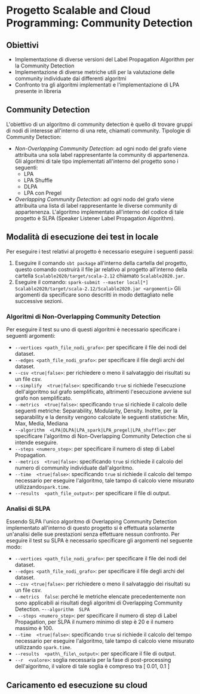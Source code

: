 # Progetto Scalable and Cloud Programming: Community Detection
## Obiettivi
- Implementazione di diverse versioni del Label Propagation Algorithm per la Community Detection
- Implementazione di diverse metriche utili per la valutazione delle community individuate dai differenti algoritmi
- Confronto tra gli algoritmi implementati e l'implementazione di LPA presente in libreria

## Community Detection
L'obiettivo di un algoritmo di community detection è quello di trovare gruppi di nodi di interesse all'interno di una rete, chiamati community.
Tipologie di Community Detection:
- *Non-Overlapping Community Detection*: ad ogni nodo del grafo viene attribuita una sola label rappresentante la community di appartenenza.
Gli algoritmi di tale tipo implementati all'interno del progetto sono i seguenti:
    - LPA
    - LPA Shuffle
    - DLPA
    - LPA con Pregel
- *Overlapping Community Detection*: ad ogni nodo del grafo viene attribuita una lista di label rappresentante le diverse community di appartenenza. L'algoritmo implementato all'interno del codice di tale progetto è SLPA (Speaker Listener Label Propagation Algorithm).

## Modalità di esecuzione dei test in locale
Per eseguire i test relativi al progetto è necessario eseguire i seguenti passi:
1) Eseguire il comando `sbt package` all'interno della cartella del progetto, questo comando costruirà il file jar relativo al progetto all'interno della cartella `Scalable2020/target/scala-2.12` chiamato `Scalable2020.jar`.
2) Eseguire il comando: 
	`spark-submit --master local[*] Scalable2020/target/scala-2.12/Scalable2020.jar <argomenti>`
Gli argomenti da specificare sono descritti in modo dettagliato nelle successive sezioni.
### Algoritmi di Non-Overlapping Community Detection
Per eseguire il test su uno di questi algoritmi è necessario specificare i seguenti argomenti:
- `--vertices <path_file_nodi_grafo>`: per specificare il file dei nodi del dataset.
- `--edges <path_file_nodi_grafo>`: per specificare il file degli archi del dataset.
- `--csv <true|false>`: per richiedere o meno il salvataggio dei risultati su un file csv.
- `--simplify  <true|false>`: specificando `true` si richiede l'esecuzione dell'algoritmo sul grafo semplificato, altrimenti l'esecuzione avviene sul grafo non semplificato.
- `--metrics  <true|false>`: specificando `true` si richiede il calcolo delle seguenti metriche: Separability, Modularity, Density. Inoltre, per la separability e la density vengono calcolate le seguenti statistiche: Min, Max, Media, Mediana
- `--algorithm  <LPA|DLPA|LPA_spark|LPA_pregel|LPA_shuffle>`: per specificare l'algoritmo di Non-Overlapping Community Detection che si intende eseguire.
- `--steps <numero_step>`: per specificare il numero di step di Label Propagation.
- `--metrics  <true|false>`: specificando `true` si richiede il calcolo del numero di community individuate dall'algoritmo.
- `--time  <true|false>`: specificando `true` si richiede il calcolo del tempo necessario per eseguire l'algoritmo, tale tampo di calcolo viene misurato utilizzando`spark.time`.
- `--results  <path_file_output>`: per specificare il file di output.
### Analisi di SLPA
Essendo SLPA l'unico algoritmo di Overlapping Community Detection implementato all'interno di questo progetto si è effettuata solamente un'analisi delle sue prestazioni senza effettuare nessun confronto.
Per eseguire il test su SLPA è necessario specificare gli argomenti nel seguente modo:
- `--vertices <path_file_nodi_grafo>`: per specificare il file dei nodi del dataset.
- `--edges <path_file_nodi_grafo>`: per specificare il file degli archi del dataset.
- `--csv <true|false>`: per richiedere o meno il salvataggio dei risultati su un file csv.
- `--metrics  false`: perché le metriche elencate precedentemente non sono applicabili ai risultati degli algoritmi di Overlapping Community Detection.
-`--algorithm  SLPA`
- ` --steps <numero_step>`: per specificare il numero di step di Label Propagation, per SLPA il numero minimo di step è 20 e il numero massimo è 100.
- `--time  <true|false>`: specificando `true` si richiede il calcolo del tempo necessario per eseguire l'algoritmo, tale tampo di calcolo viene misurato utilizzando `spark.time`.
- `--results  <path\_file\_output>`: per specificare il file di output.
- `--r  <valore>`: soglia necessaria per la fase di post-processing dell'algoritmo, il valore di tale soglia è compreso tra [ 0.01, 0.1 ]
## Caricamento ed esecuzione su cloud
